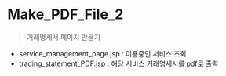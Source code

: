 # Make_PDF_File_2
> 거래명세서 페이지 만들기
- service_management_page.jsp : 이용중인 서비스 조회
- trading_statement_PDF.jsp : 해당 서비스 거래명세서를 pdf로 출력

